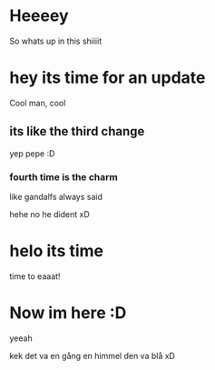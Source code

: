 # Heeeey
So whats up in this shiiiit


# hey its time for an update
Cool man, cool

## its like the third change
yep pepe
:D

### fourth time is the charm
like gandalfs always said

hehe no he dident xD

# helo its time
time to eaaat!

# Now im here :D
yeeah

kek
det va en gång en himmel
den va blå xD
